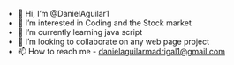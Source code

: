 - 👋 Hi, I’m @DanielAguilar1
- 👀 I’m interested in Coding and the Stock market
- 🌱 I’m currently learning java script
- 💞️ I’m looking to collaborate on any web page project
- 📫 How to reach me - danielaguilarmadrigal1@gmail.com

<!---
DanielAguilar1/DanielAguilar1 is a ✨ special ✨ repository because its `README.md` (this file) appears on your GitHub profile.
You can click the Preview link to take a look at your changes.
--->
